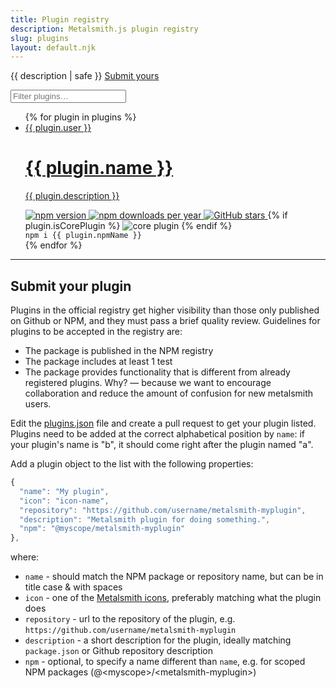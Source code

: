 ```yaml
---
title: Plugin registry
description: Metalsmith.js plugin registry
slug: plugins
layout: default.njk
---
```


<p class="PluginList-subtitle">
  <span class="PluginHeader">{{ description | safe }}</span>
  <a href="#submit-your-plugin" class="PluginsSubmit">Submit yours</a>
</p>

<label class="PluginFilter">
  <i class="PluginFilter-icon ss-search"></i>
  <input class="PluginFilter-input" placeholder="Filter plugins…" />
</label>

<ul class="PluginList">
  {% for plugin in plugins %}
    <li class="Plugin {% if plugin.user == 'metalsmith' %}Plugin--core{% endif %}">
      <a class="Plugin-link" href="{{ plugin.repository }}">
        <span class="Plugin-user">{{ plugin.user }}</span>
        <h1 class="Plugin-title">
          <i class="Plugin-icon ss-{{ plugin.icon }}"></i>{{ plugin.name }}
        </h1>
        <i class="Plugin-arrow ss-right"></i>
        <p class="Plugin-description">{{ plugin.description }}</p>
      </a>
      <div class="Plugin-badgeContainer">
        <a class="Plugin-badge" href="{{ plugin.npmUrl }}">
          <img
            class="b-lazy"
            src="{{placeholderBadgeUrl}}"
            data-src="{{ plugin.npmVersion }}"
            alt="npm version"
          />
        </a>
        <a class="Plugin-badge" href="{{ plugin.npmUrl }}">
          <img
            class="b-lazy"
            src="{{placeholderBadgeUrl}}"
            data-src="{{ plugin.npmDownloads }}"
            alt="npm downloads per year"
          />
        </a>
        <a class="Plugin-badge" href="{{ plugin.repository }}">
          <img
            class="b-lazy"
            src="{{placeholderBadgeUrl}}"
            data-src="{{ plugin.githubStars }}"
            alt="GitHub stars"
          />
        </a>
        {% if plugin.isCorePlugin %}
        <span class="Plugin-badge">
          <img src="https://img.shields.io/badge/metalsmith-core_plugin-green.svg" alt="core plugin">
        </span>
        {% endif %} 
      </div>
      <code class="Plugin-snippet desktop-only">npm i {{ plugin.npmName }}</code>
    </li>
  {% endfor %}
</ul>

<hr>

<h2 id="submit-your-plugin">Submit your plugin</h2>

Plugins in the official registry get higher visibility than those only published on Github or NPM, and they must pass a brief quality review. Guidelines for plugins to be accepted in the registry are:
* The package is published in the NPM registry
* The package includes at least 1 test
* The package provides functionality that is different from already registered plugins. Why? &mdash; because we want to encourage collaboration and reduce the amount of confusion for new metalsmith users.

Edit the [plugins.json](https://github.com/metalsmith/metalsmith.io/edit/master/lib/data/plugins.json) file and create a pull request to get your plugin listed.
Plugins need to be added at the correct alphabetical position by `name`: if your plugin's name is "b", it should come right after the plugin named "a".

Add a plugin object to the list with the following properties:

```js
{
  "name": "My plugin",
  "icon": "icon-name",
  "repository": "https://github.com/username/metalsmith-myplugin",
  "description": "Metalsmith plugin for doing something.",
  "npm": "@myscope/metalsmith-myplugin"
},
```
where:

* `name` - should match the NPM package or repository name, but can be in title case & with spaces
* `icon` - one of the [Metalsmith icons](https://jsfiddle.net/kevinvanlierde/csdbnto0/), preferably matching what the plugin does
* `repository` - url to the repository of the plugin, e.g. `https://github.com/username/metalsmith-myplugin`
* `description` - a short description for the plugin, ideally matching `package.json` or Github repository description
* `npm` - optional, to specify a name different than `name`, e.g. for scoped NPM packages (@&lt;myscope&gt;/&lt;metalsmith-myplugin&gt;)